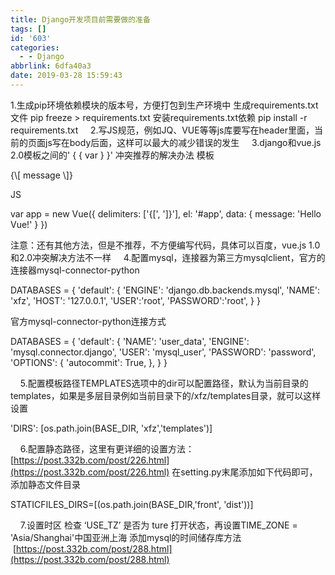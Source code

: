 ```yaml
---
title: Django开发项目前需要做的准备
tags: []
id: '603'
categories:
  - - Django
abbrlink: 6dfa40a3
date: 2019-03-28 15:59:43
---
```


1.生成pip环境依赖模块的版本号，方便打包到生产环境中 生成requirements.txt文件 pip freeze > requirements.txt 安装requirements.txt依赖 pip install -r requirements.txt     2.写JS规范，例如JQ、VUE等等js库要写在header里面，当前的页面js写在body后面，这样可以最大的减少错误的发生     3.django和vue.js 2.0模板之间的' { { var } }' 冲突推荐的解决办法 模板

<div id="app">
    <p>{\[ message \]}</p>
</div>

JS

var app = new Vue({
delimiters: \['{\[', '\]}'\],
  el: '#app',
  data: {
    message: 'Hello Vue!'
  }
})

注意：还有其他方法，但是不推荐，不方便编写代码，具体可以百度，vue.js 1.0和2.0冲突解决方法不一样     4.配置mysql，连接器为第三方mysqlclient，官方的连接器mysql-connector-python

DATABASES = {
    'default': {
        'ENGINE': 'django.db.backends.mysql',
        'NAME': 'xfz',
        'HOST': '127.0.0.1',
        'USER':'root',
        'PASSWORD':'root',
    }
}

官方mysql-connector-python连接方式

DATABASES = {
    'default': {
        'NAME': 'user\_data',
        'ENGINE': 'mysql.connector.django',
        'USER': 'mysql\_user',
        'PASSWORD': 'password',
        'OPTIONS': {
          'autocommit': True,
        },
    }
}

    5.配置模板路径TEMPLATES选项中的dir可以配置路径，默认为当前目录的templates，如果是多层目录例如当前目录下的/xfz/templates目录，就可以这样设置

'DIRS': \[os.path.join(BASE\_DIR, 'xfz','templates')\]

    6.配置静态路径，这里有更详细的设置方法：[https://post.332b.com/post/226.html](https://post.332b.com/post/226.html) 在setting.py末尾添加如下代码即可，添加静态文件目录

STATICFILES\_DIRS=\[(os.path.join(BASE\_DIR,'front', 'dist'))\]

    7.设置时区 检查 ‘USE\_TZ’ 是否为 ture 打开状态，再设置TIME\_ZONE = 'Asia/Shanghai'中国亚洲上海 添加mysql的时间储存库方法  [https://post.332b.com/post/288.html](https://post.332b.com/post/288.html)